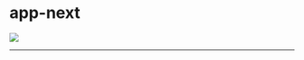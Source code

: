 # app-next

![](https://photos-4.dropbox.com/t/2/AADA4h4hu_A7Hcu0AEuE3HZAdITALPuIZm0OL1dcMaO7-Q/12/100463011/jpeg/32x32/1/_/1/2/rob-demo1.gif/EOPw7k0Yo8MFIAIoAigE/kO6vKukjjqq8PCJIInkebyVY6HZLkaUX98co0L4BoR8%2C0KkcsI7Uj3XDLST1yNrQ1vOXlILc122OhmvVlvkNuas?size=2048x1536&size_mode=3)

---
